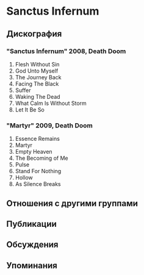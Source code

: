 # Sanctus Infernum



## Дискография

### "Sanctus Infernum" 2008, Death Doom

1. Flesh Without Sin	 
2. God Unto Myself	 
3. The Journey Back 
4. Facing The Black	 
5. Suffer	 
6. Waking The Dead	 
7. What Calm Is Without Storm 
8. Let It Be So

### "Martyr" 2009, Death Doom

1. Essence Remains	 
2. Martyr	 
3. Empty Heaven	 
4. The Becoming of Me 
5. Pulse	 
6. Stand For Nothing	 
7. Hollow	 
8. As Silence Breaks


## Отношения с другими группами


## Публикации


## Обсуждения


## Упоминания

